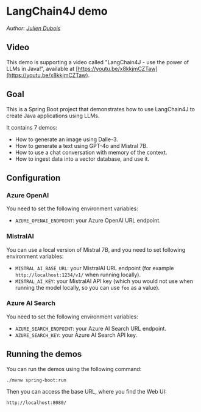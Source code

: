 # LangChain4J demo

_Author: [Julien Dubois](https://www.julien-dubois.com)_

## Video

This demo is supporting a video called "LangChain4J - use the power of LLMs in Java!", available at [https://youtu.be/x8kkjmCZTaw](https://youtu.be/x8kkjmCZTaw).

## Goal

This is a Spring Boot project that demonstrates how to use LangChain4J to create Java applications using LLMs.

It contains 7 demos:

- How to generate an image using Dalle-3.
- How to generate a text using GPT-4o and Mistral 7B.
- How to use a chat conversation with memory of the context.
- How to ingest data into a vector database, and use it.

## Configuration

### Azure OpenAI

You need to set the following environment variables:

- `AZURE_OPENAI_ENDPOINT`: your Azure OpenAI URL endpoint.

### MistralAI

You can use a local version of Mistral 7B, and you need to set following environment variables:

- `MISTRAL_AI_BASE_URL`: your MistralAI URL endpoint (for example `http://localhost:1234/v1/` when running locally).
- `MISTRAL_AI_KEY`: your MistralAI API key (which you would not use when running the model locally, so you can use `foo` as a value).

### Azure AI Search

You need to set the following environment variables:

- `AZURE_SEARCH_ENDPOINT`: your Azure AI Search URL endpoint.
- `AZURE_SEARCH_KEY`: your Azure AI Search API key.

## Running the demos

You can run the demos using the following command:

```shell
./mvnw spring-boot:run
```

Then you can access the base URL, where you find the Web UI:

```
http://localhost:8080/
```
